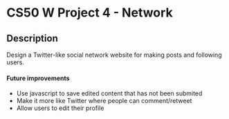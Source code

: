 # CS50 W Project 4 - Network
## Description
Design a Twitter-like social network website for making posts and following users.

#### Future improvements
- Use javascript to save edited content that has not been submited
- Make it more like Twitter where people can comment/retweet
- Allow users to edit their profile